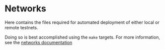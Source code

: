 # Networks

Here contains the files required for automated deployment of either local or remote testnets.

Doing so is best accomplished using the `make` targets. For more information, see the
[networks documentation](/docs/iris/networks.md)
